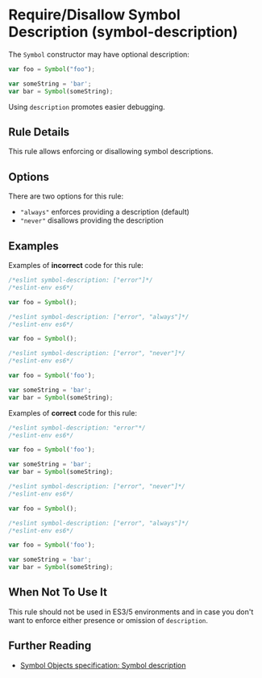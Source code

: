 # Require/Disallow Symbol Description (symbol-description)

The `Symbol` constructor may have optional description:

```js
var foo = Symbol("foo");

var someString = 'bar';
var bar = Symbol(someString);

```


Using `description` promotes easier debugging.

## Rule Details

This rule allows enforcing or disallowing symbol descriptions.


## Options

There are two options for this rule:

* `"always"` enforces providing a description (default)
* `"never"` disallows providing the description


## Examples

Examples of **incorrect** code for this rule:

```js
/*eslint symbol-description: ["error"]*/
/*eslint-env es6*/

var foo = Symbol();
```


```js
/*eslint symbol-description: ["error", "always"]*/
/*eslint-env es6*/

var foo = Symbol();
```

```js
/*eslint symbol-description: ["error", "never"]*/
/*eslint-env es6*/

var foo = Symbol('foo');

var someString = 'bar';
var bar = Symbol(someString);
```

Examples of **correct** code for this rule:

```js
/*eslint symbol-description: "error"*/
/*eslint-env es6*/

var foo = Symbol('foo');

var someString = 'bar';
var bar = Symbol(someString);
```

```js
/*eslint symbol-description: ["error", "never"]*/
/*eslint-env es6*/

var foo = Symbol();
```

```js
/*eslint symbol-description: ["error", "always"]*/
/*eslint-env es6*/

var foo = Symbol('foo');

var someString = 'bar';
var bar = Symbol(someString);
```


## When Not To Use It

This rule should not be used in ES3/5 environments and in case you don't want to enforce either presence or omission of `description`.

## Further Reading

* [Symbol Objects specification: Symbol description](http://www.ecma-international.org/ecma-262/6.0/#sec-symbol-description)
